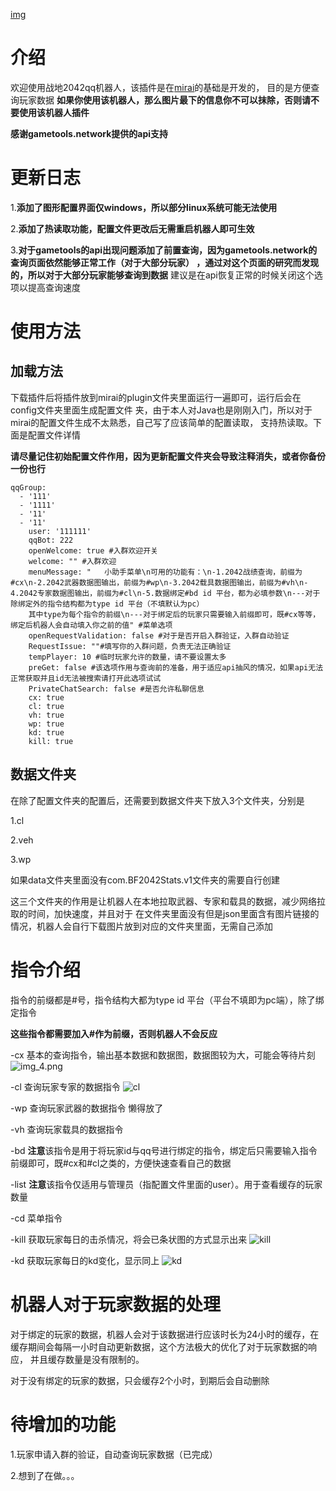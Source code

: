 [img](https://socialify.git.ci/towenjian/BF2042StatsQQ/image?font=Source%20Code%20Pro&forks=1&language=1&name=1&owner=1&pattern=Circuit%20Board&stargazers=1&theme=Dark)
# 介绍
欢迎使用战地2042qq机器人，该插件是在[mirai](https://github.com/mamoe/mirai)的基础是开发的，
目的是方便查询玩家数据
**如果你使用该机器人，那么图片最下的信息你不可以抹除，否则请不要使用该机器人插件**

**感谢gametools.network提供的api支持**

# 更新日志
1.**添加了图形配置界面仅windows，所以部分linux系统可能无法使用**

2.**添加了热读取功能，配置文件更改后无需重启机器人即可生效**

3.**对于gametools的api出现问题添加了前置查询，因为gametools.network的查询页面依然能够正常工作（对于大部分玩家）
，通过对这个页面的研究而发现的，所以对于大部分玩家能够查询到数据**
建议是在api恢复正常的时候关闭这个选项以提高查询速度


# 使用方法
## 加载方法
下载插件后将插件放到mirai的plugin文件夹里面运行一遍即可，运行后会在config文件夹里面生成配置文件
夹，由于本人对Java也是刚刚入门，所以对于mirai的配置文件生成不太熟悉，自己写了应该简单的配置读取，
支持热读取。下面是配置文件详情

**请尽量记住初始配置文件作用，因为更新配置文件夹会导致注释消失，或者你备份一份也行**

    qqGroup:
      - '111'
      - '1111'
      - '11'
      - '11'
        user: '111111'
        qqBot: 222
        openWelcome: true #入群欢迎开关
        welcome: "" #入群欢迎
        menuMessage: "   小助手菜单\n可用的功能有：\n-1.2042战绩查询，前缀为#cx\n-2.2042武器数据图输出，前缀为#wp\n-3.2042载具数据图输出，前缀为#vh\n-4.2042专家数据图输出，前缀为#cl\n-5.数据绑定#bd id 平台，都为必填参数\n---对于除绑定外的指令结构都为type id 平台（不填默认为pc）
        其中type为每个指令的前缀\n---对于绑定后的玩家只需要输入前缀即可，既#cx等等，绑定后机器人会自动填入你之前的值" #菜单选项
        openRequestValidation: false #对于是否开启入群验证，入群自动验证
        RequestIssue: ""#填写你的入群问题，负责无法正确验证
        tempPlayer: 10 #临时玩家允许的数量，请不要设置太多
        preGet: false #该选项作用与查询前的准备，用于适应api抽风的情况，如果api无法正常获取并且id无法被搜索请打开此选项试试
        PrivateChatSearch: false #是否允许私聊信息
        cx: true
        cl: true
        vh: true
        wp: true
        kd: true
        kill: true
## 数据文件夹
在除了配置文件夹的配置后，还需要到数据文件夹下放入3个文件夹，分别是

1.cl

2.veh

3.wp

如果data文件夹里面没有com.BF2042Stats.v1文件夹的需要自行创建

这三个文件夹的作用是让机器人在本地拉取武器、专家和载具的数据，减少网络拉取的时间，加快速度，并且对于
在文件夹里面没有但是json里面含有图片链接的情况，机器人会自行下载图片放到对应的文件夹里面，无需自己添加
# 指令介绍
指令的前缀都是#号，指令结构大都为type id 平台（平台不填即为pc端），除了绑定指令

**这些指令都需要加入#作为前缀，否则机器人不会反应**

-cx
基本的查询指令，输出基本数据和数据图，数据图较为大，可能会等待片刻![img_4.png](public/img/img1.png)

-cl 查询玩家专家的数据指令
![cl](public/img/cl1.png)

[//]: # (![test]&#40;https://moe.jitsu.top/img/?sort=mp&size=mw1920&#41;)


-wp 查询玩家武器的数据指令
懒得放了

-vh 查询玩家载具的数据指令


-bd **注意**该指令是用于将玩家id与qq号进行绑定的指令，绑定后只需要输入指令前缀即可，既#cx和#cl之类的，方便快速查看自己的数据

-list **注意**该指令仅适用与管理员（指配置文件里面的user）。用于查看缓存的玩家数量

-cd 菜单指令

-kill 获取玩家每日的击杀情况，将会已条状图的方式显示出来
![kill](public/img/kill.png)

-kd 获取玩家每日的kd变化，显示同上
![kd](public/img/kd.png)



# 机器人对于玩家数据的处理
对于绑定的玩家的数据，机器人会对于该数据进行应该时长为24小时的缓存，在缓存期间会每隔一小时自动更新数据，这个方法极大的优化了对于玩家数据的响应，
并且缓存数量是没有限制的。

对于没有绑定的玩家的数据，只会缓存2个小时，到期后会自动删除
# 待增加的功能

1.玩家申请入群的验证，自动查询玩家数据（已完成）

2.想到了在做。。。

